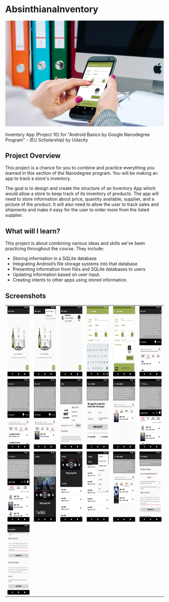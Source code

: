 # AbsinthianaInventory
![Cover](/assets/smartmockups_k7oew78w.jpg)

Inventory App (Project 10) for "Android Basics by Google Nanodegree Program" - (EU Scholarship) by Udacity

## Project Overview
This project is a chance for you to combine and practice everything you learned in this section of the Nanodegree program. You will be making an app to track a store's inventory.

The goal is to design and create the structure of an Inventory App which would allow a store to keep track of its inventory of products. The app will need to store information about price, quantity available, supplier, and a picture of the product. It will also need to allow the user to track sales and shipments and make it easy for the user to order more from the listed supplier.

## What will I Iearn?
This project is about combining various ideas and skills we’ve been practicing throughout the course. They include:

* Storing information in a SQLite database
* Integrating Android’s file storage systems into that database
* Presenting information from files and SQLite databases to users
* Updating information based on user input.
* Creating intents to other apps using stored information.

## Screenshots
<table style="margin-left: auto; margin-right: auto;" border="0">
<tbody>
<tr>
<td><img src="https://github.com/Redjack1888/AbsinthianaInventory/blob/master/assets/Screenshot_1583996287.png" width="125" height="222" /></td>
<td><img src="https://github.com/Redjack1888/AbsinthianaInventory/blob/master/assets/Screenshot_1583996350.png" width="125" height="222" /></td>
<td><img src="https://github.com/Redjack1888/AbsinthianaInventory/blob/master/assets/Screenshot_1583996355.png" width="125" height="222" /></td>
<td><img src="https://github.com/Redjack1888/AbsinthianaInventory/blob/master/assets/Screenshot_1583996377.png" width="125" height="222" /></td>
<td><img src="https://github.com/Redjack1888/AbsinthianaInventory/blob/master/assets/Screenshot_1583996604.png" width="125" height="222" /></td>
<td><img src="https://github.com/Redjack1888/MusicReviewer/blob/master/assets/Screenshot_1583971994.png" width="125" height="222" /></td>  
</tr>
<tr>
<td><img src="https://github.com/Redjack1888/MusicReviewer/blob/master/assets/Screenshot_1583971997.png" width="125" height="222" /></td>
<td><img src="https://github.com/Redjack1888/MusicReviewer/blob/master/assets/Screenshot_1583972001.png" width="125" height="222" /></td>
<td><img src="https://github.com/Redjack1888/MusicReviewer/blob/master/assets/Screenshot_1583972009.png" width="125" height="222" /></td>
<td><img src="https://github.com/Redjack1888/MusicReviewer/blob/master/assets/Screenshot_1583972015.png" width="125" height="222" /></td>
<td><img src="https://github.com/Redjack1888/MusicReviewer/blob/master/assets/Screenshot_1583972027.png" width="125" height="222" /></td>
<td><img src="https://github.com/Redjack1888/MusicReviewer/blob/master/assets/Screenshot_1583972053.png" width="125" height="222" /></td>  
</tr>
<tr>
<td><img src="https://github.com/Redjack1888/MusicReviewer/blob/master/assets/Screenshot_1583972067.png" width="125" height="222" /></td>
<td><img src="https://github.com/Redjack1888/MusicReviewer/blob/master/assets/Screenshot_1583972081.png" width="125" height="222" /></td>
<td><img src="https://github.com/Redjack1888/MusicReviewer/blob/master/assets/Screenshot_1583972106.png" width="125" height="222" /></td>
<td><img src="https://github.com/Redjack1888/MusicReviewer/blob/master/assets/Screenshot_1583972122.png" width="125" height="222" /></td>
<td><img src="https://github.com/Redjack1888/MusicReviewer/blob/master/assets/Screenshot_1583972199.png" width="125" height="222" /></td>
<td><img src="https://github.com/Redjack1888/MusicReviewer/blob/master/assets/Screenshot_1583972211.png" width="125" height="222" /></td>  
</tr>
<tr>
<td><img src="https://github.com/Redjack1888/MusicReviewer/blob/master/assets/Screenshot_1583972228.png" width="125" height="222" /></td>
<td></td>
<td></td>
<td></td>
<td></td>
<td></td>  
</tr>    
</tbody>
</table>

